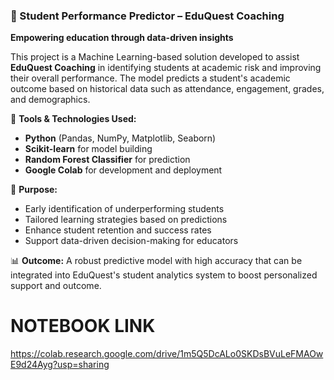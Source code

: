 
### 📘 Student Performance Predictor – EduQuest Coaching

**Empowering education through data-driven insights**

This project is a Machine Learning-based solution developed to assist **EduQuest Coaching** in identifying students at academic risk and improving their overall performance. The model predicts a student's academic outcome based on historical data such as attendance, engagement, grades, and demographics.

🔧 **Tools & Technologies Used:**

* **Python** (Pandas, NumPy, Matplotlib, Seaborn)
* **Scikit-learn** for model building
* **Random Forest Classifier** for prediction
* **Google Colab** for development and deployment

🎯 **Purpose:**

* Early identification of underperforming students
* Tailored learning strategies based on predictions
* Enhance student retention and success rates
* Support data-driven decision-making for educators

📊 **Outcome:** 
A robust predictive model with high accuracy that can be integrated into EduQuest's student analytics system to boost personalized support  and outcome.

 # NOTEBOOK LINK
https://colab.research.google.com/drive/1m5Q5DcALo0SKDsBVuLeFMAOwE9d24Ayg?usp=sharing
